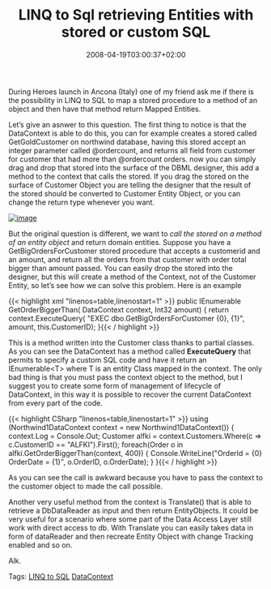 ﻿---
title: "LINQ to Sql retrieving Entities with stored or custom SQL"
description: ""
date: 2008-04-19T03:00:37+02:00
draft: false
tags: [LINQ]
categories: [LINQ]
---
During Heroes launch in Ancona (Italy) one of my friend ask me if there is the possibility in LINQ to SQL to map a stored procedure to a method of an object and then have that method return Mapped Entities.

Let’s give an asnwer to this question. The first thing to notice is that the DataContext is able to do this, you can for example creates a stored called GetGoldCustomer on northwind database, having this stored accept an integer parameter called @ordercount, and returns all field from customer for customer that had more than @ordercount orders. now you can simply drag and drop that stored into the surface of the DBML designer, this add a method to the context that calls the stored. If you drag the stored on the surface of Customer Object you are telling the designer that the result of the stored should be converted to Customer Entity Object, or you can change the return type whenever you want.

[![image](https://www.codewrecks.com/blog/wp-content/uploads/2008/04/image-thumb3.png)](https://www.codewrecks.com/blog/wp-content/uploads/2008/04/image3.png)

But the original question is different, we want to *call the stored on a method of an entity object* and return domain entities. Suppose you have a GetBigOrdersForCustomer stored procedure that accepts a customerid and an amount, and return all the orders from that customer with order total bigger than amount passed. You can easily drop the stored into the designer, but this will create a method of the Context, not of the Customer Entity, so let’s see how we can solve this problem. Here is an example

{{< highlight xml "linenos=table,linenostart=1" >}}
public IEnumerable<Order> GetOrderBiggerThan(
  DataContext context, 
  Int32 amount) {
  return context.ExecuteQuery<Order>(
     "EXEC dbo.GetBigOrdersForCustomer {0}, {1}", amount, this.CustomerID);
}{{< / highlight >}}

<!-- Code inserted with Steve Dunn's Windows Live Writer Code Formatter Plugin.  http://dunnhq.com -->

This is a method written into the Customer class thanks to partial classes. As you can see the DataContext has a method called  **ExecuteQuery** that permits to specify a custom SQL code and have it return an IEnumerable&lt;T&gt; where T is an entity Class mapped in the context. The only bad thing is that you must pass the context object to the method, but I suggest you to create some form of management of lifecycle of DataContext, in this way it is possible to recover the current DataContext from every part of the code.

{{< highlight CSharp "linenos=table,linenostart=1" >}}
 using (Northwind1DataContext context = new Northwind1DataContext()) {
    context.Log = Console.Out;
    Customer alfki = context.Customers.Where(c => c.CustomerID == "ALFKI").First();
    foreach(Order o in alfki.GetOrderBiggerThan(context, 400)) {
       Console.WriteLine("OrderId = {0} OrderDate = {1}", o.OrderID, o.OrderDate);
    }
 }{{< / highlight >}}

<!-- Code inserted with Steve Dunn's Windows Live Writer Code Formatter Plugin.  http://dunnhq.com -->

As you can see the call is awkward because you have to pass the context to the customer object to made the call possible.

Another very useful method from the context is Translate() that is able to retrieve a DbDataReader as input and then return EntityObjects. It could be very useful for a scenario where some part of the Data Access Layer still work with direct access to db. With Translate you can easily takes data in form of dataReader and then recreate Entity Object with change Tracking enabled and so on.

Alk.

Tags: [LINQ to SQL](http://technorati.com/tag/LINQ%20to%20SQL) [DataContext](http://technorati.com/tag/DataContext)
